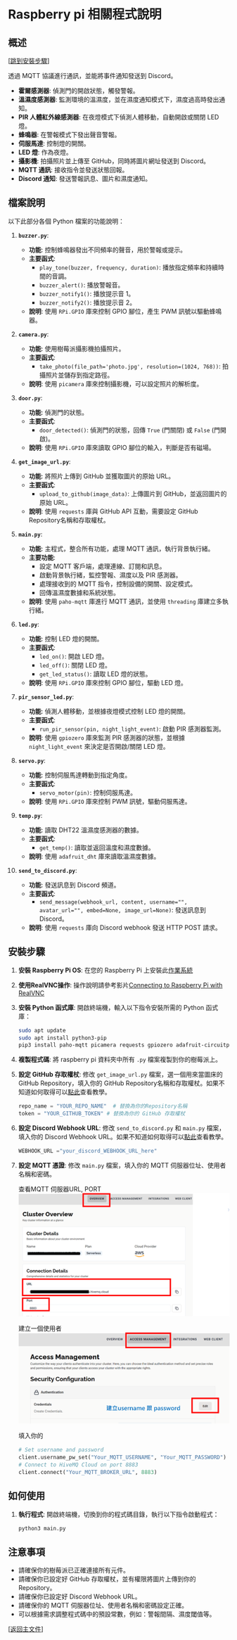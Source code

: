 # Raspberry pi 相關程式說明

## 概述 
[[跳到安裝步驟](#安裝步驟)]

透過 MQTT 協議進行通訊，並能將事件通知發送到 Discord。

*   **霍爾感測器**: 偵測門的開啟狀態，觸發警報。
*   **溫濕度感測器**: 監測環境的溫濕度，並在濕度通知模式下，濕度過高時發出通知。
*   **PIR 人體紅外線感測器**: 在夜燈模式下偵測人體移動，自動開啟或關閉 LED 燈。
*   **蜂鳴器**: 在警報模式下發出聲音警報。
*   **伺服馬達**: 控制燈的開關。
*   **LED 燈**: 作為夜燈。
*   **攝影機**: 拍攝照片並上傳至 GitHub，同時將圖片網址發送到 Discord。
*   **MQTT 通訊**: 接收指令並發送狀態回報。
*   **Discord 通知**: 發送警報訊息、圖片和濕度通知。

## 檔案說明

以下此部分各個 Python 檔案的功能說明：

1.  **`buzzer.py`**:
    *   **功能**: 控制蜂鳴器發出不同頻率的聲音，用於警報或提示。
    *   **主要函式**:
        *   `play_tone(buzzer, frequency, duration)`: 播放指定頻率和持續時間的音調。
        *   `buzzer_alert()`: 播放警報音。
        *   `buzzer_notify1()`: 播放提示音 1。
        *   `buzzer_notify2()`: 播放提示音 2。
    *   **說明**: 使用 `RPi.GPIO` 庫來控制 GPIO 腳位，產生 PWM 訊號以驅動蜂鳴器。

2.  **`camera.py`**:
    *   **功能**: 使用樹莓派攝影機拍攝照片。
    *   **主要函式**:
        *   `take_photo(file_path='photo.jpg', resolution=(1024, 768))`: 拍攝照片並儲存到指定路徑。
    *   **說明**: 使用 `picamera` 庫來控制攝影機，可以設定照片的解析度。

3.  **`door.py`**:
    *   **功能**: 偵測門的狀態。
    *   **主要函式**:
        *   `door_detected()`: 偵測門的狀態，回傳 `True` (門關閉) 或 `False` (門開啟)。
    *   **說明**: 使用 `RPi.GPIO` 庫來讀取 GPIO 腳位的輸入，判斷是否有磁場。

4.  **`get_image_url.py`**:
    *   **功能**: 將照片上傳到 GitHub 並獲取圖片的原始 URL。
    *   **主要函式**:
        *   `upload_to_github(image_data)`: 上傳圖片到 GitHub，並返回圖片的原始 URL。
    *   **說明**: 使用 `requests` 庫與 GitHub API 互動，需要設定 GitHub Repository名稱和存取權杖。

5.  **`main.py`**:
    *   **功能**: 主程式，整合所有功能，處理 MQTT 通訊，執行背景執行緒。
    *   **主要功能**:
        *   設定 MQTT 客戶端，處理連線、訂閱和訊息。
        *   啟動背景執行緒，監控警報、濕度以及 PIR 感測器。
        *   處理接收到的 MQTT 指令，控制設備的開關、設定模式。
        *   回傳溫濕度數據和系統狀態。
    *   **說明**: 使用 `paho-mqtt` 庫進行 MQTT 通訊，並使用 `threading` 庫建立多執行緒。

6.  **`led.py`**:
    *   **功能**: 控制 LED 燈的開關。
    *   **主要函式**:
        *   `led_on()`: 開啟 LED 燈。
        *   `led_off()`: 關閉 LED 燈。
		*   `get_led_status()`: 讀取 LED 燈的狀態。
    *   **說明**: 使用 `RPi.GPIO` 庫來控制 GPIO 腳位，驅動 LED 燈。

7.  **`pir_sensor_led.py`**:
    *   **功能**: 偵測人體移動，並根據夜燈模式控制 LED 燈的開關。
    *   **主要函式**:
        *   `run_pir_sensor(pin, night_light_event)`: 啟動 PIR 感測器監測。
    *   **說明**: 使用 `gpiozero` 庫來監測 PIR 感測器的狀態，並根據 `night_light_event` 來決定是否開啟/關閉 LED 燈。

8.  **`servo.py`**:
    *   **功能**: 控制伺服馬達轉動到指定角度。
    *   **主要函式**:
        *   `servo_motor(pin)`: 控制伺服馬達。
    *   **說明**: 使用 `RPi.GPIO` 庫來控制 PWM 訊號，驅動伺服馬達。

9.  **`temp.py`**:
    *   **功能**: 讀取 DHT22 溫濕度感測器的數據。
    *   **主要函式**:
        *   `get_temp()`: 讀取並返回溫度和濕度數據。
    *   **說明**: 使用 `adafruit_dht` 庫來讀取溫濕度數據。

10. **`send_to_discord.py`**:
    *   **功能**: 發送訊息到 Discord 頻道。
    *   **主要函式**:
        *   `send_message(webhook_url, content, username="", avatar_url="", embed=None, image_url=None)`: 發送訊息到 Discord。
    *   **說明**: 使用 `requests` 庫向 Discord webhook 發送 HTTP POST 請求。

## 安裝步驟

1.  **安裝 Raspberry Pi OS**: 在您的 Raspberry Pi 上安裝此[作業系統](https://drive.google.com/file/d/1p2kfjPk8NvDR2WBNdOTHHJzF7M0_ilpD/view)
2.  **使用RealVNC操作**: 操作說明請參考影片[Connecting to Raspberry Pi with RealVNC](https://www.youtube.com/watch?v=8bwbbG1mCzs)
3.  **安裝 Python 函式庫**: 開啟終端機，輸入以下指令安裝所需的 Python 函式庫：
    ```bash
    sudo apt update
    sudo apt install python3-pip
    pip3 install paho-mqtt picamera requests gpiozero adafruit-circuitpython-dht
    ```
4.  **複製程式碼**: 將 raspberry pi 資料夾中所有 `.py` 檔案複製到你的樹莓派上。
5.  **設定 GitHub 存取權杖**: 修改 `get_image_url.py` 檔案，選一個用來當圖床的GitHub Repository，填入你的 GitHub Repository名稱和存取權杖。如果不知道如何取得可以[點此](https://www.youtube.com/watch?v=ZQspooxvaHc&t=218s)查看教學。

    ```python
    repo_name = "YOUR_REPO_NAME"  # 替換為你的Repository名稱
    token = "YOUR_GITHUB_TOKEN" # 替換為你的 GitHub 存取權杖
    ```
6. **設定 Discord Webhook URL**: 修改 `send_to_discord.py` 和 `main.py` 檔案，填入你的 Discord Webhook URL。如果不知道如何取得可以[點此](https://www.youtube.com/watch?v=6m6YmRUaWBM)查看教學。
    ```python
    WEBHOOK_URL ="your_discord_WEBHOOK_URL_here"
    ```
7. **設定 MQTT 憑證**: 修改 `main.py` 檔案，填入你的 MQTT 伺服器位址、使用者名稱和密碼。

    查看MQTT 伺服器URL, PORT
    ![MQTT 伺服器位址](/docs/mqtt1.png)

    建立一個使用者
    ![使用者名稱和密碼](/docs/mqtt2.png)



    填入你的
     ```python
    # Set username and password
    client.username_pw_set("Your_MQTT_USERNAME", "Your_MQTT_PASSWORD")
    # Connect to HiveMQ Cloud on port 8883
    client.connect("Your_MQTT_BROKER_URL", 8883)
     ```


## 如何使用

1.  **執行程式**: 開啟終端機，切換到你的程式碼目錄，執行以下指令啟動程式：
    ```bash
    python3 main.py
    ```


## 注意事項

*   請確保你的樹莓派已正確連接所有元件。
*   請確保你已設定好 GitHub 存取權杖，並有權限將圖片上傳到你的Repository。
*   請確保你已設定好 Discord Webhook URL。
*   請確保你的 MQTT 伺服器位址、使用者名稱和密碼設定正確。
*   可以根據需求調整程式碼中的預設常數，例如：警報間隔、濕度閾值等。

[[返回主文件](../README.md#快速開始)]


